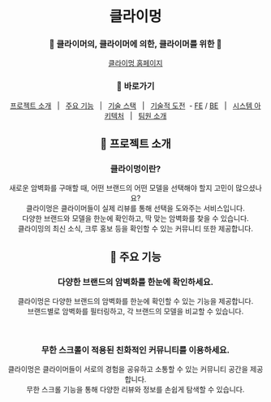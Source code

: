 <div align="center">
   <h1> 클라이멍 </h1>
   <h3>🧗 클라이머의, 클라이머에 의한, 클라이머를 위한 🧗</h3>

<p>
  <a href="https://climeong.vercel.app">클라이멍 홈페이지</a>
</p>

### :round_pushpin: 바로가기

[프로젝트 소개](#--프로젝트-소개) &nbsp; | &nbsp; [주요 기능](#--주요-기능) &nbsp; | &nbsp; [기술 스택](#%EF%B8%8F--기술-스택) &nbsp;
| &nbsp; [기술적 도전](#--기술적-도전) &nbsp;- [FE](#fe의-기술적-도전-과제) / [BE](#be의-기술적-도전-과제) &nbsp; | &nbsp; [시스템 아키텍처](#%EF%B8%8F--시스템-아키텍처) &nbsp; | &nbsp; [팀원 소개](#--팀원-소개)

## 📢 프로젝트 소개

### 클라이멍이란?

새로운 암벽화를 구매할 때, 어떤 브랜드의 어떤 모델을 선택해야 할지 고민이 많으셨나요? <br>
클라이멍은 클라이머들이 실제 리뷰를 통해 선택을 도와주는 서비스입니다. <br>
다양한 브랜드와 모델을 한눈에 확인하고, 딱 맞는 암벽화를 찾을 수 있습니다. <br>
클라이밍의 최신 소식, 크루 홍보 등을 확인할 수 있는 커뮤니티 또한 제공합니다.

## 🔎 주요 기능

### 다양한 브랜드의 암벽화를 한눈에 확인하세요.

클라이멍은 다양한 브랜드의 암벽화를 한눈에 확인할 수 있는 기능을 제공합니다. <br>
브랜드별로 암벽화를 필터링하고, 각 브랜드의 모델을 비교할 수 있습니다. <br>

<br>

### 무한 스크롤이 적용된 친화적인 커뮤니티를 이용하세요.

클라이멍은 클라이머들이 서로의 경험을 공유하고 소통할 수 있는 커뮤니티 공간을 제공합니다. <br>
무한 스크롤 기능을 통해 다양한 리뷰와 정보를 손쉽게 탐색할 수 있습니다. <br>

<br>
